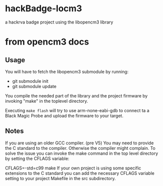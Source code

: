 # hackBadge-locm3
a hackrva badge project using the libopencm3 library

# from opencm3 docs
## Usage
You will have to fetch the libopencm3 submodule by running:

- git submodule init
- git submodule update

You compile the needed part of the library and the project firmware by invoking "make" in the toplevel directory.

Executing `make flash` will try to use arm-none-eabi-gdb to connect ta a Black Magic Probe and upload the firmware to your target.

## Notes
If you are using an older GCC compiler. (pre V5) You may need to provide the C standard to the compiler. Otherwise the compiler might complain. To solve the issue you can invoke the make command in the top level directory by setting the CFLAGS variable:

CFLAGS=-std=c99 make
If your own project is using some specific extensions to the C standard you can add the necessary CFLAGS variable setting to your project Makefile in the src subdirectory.


